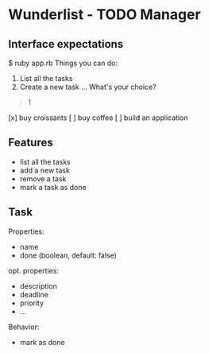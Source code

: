# Wunderlist - TODO Manager

## Interface expectations

$ ruby app.rb
Things you can do:
1. List all the tasks
2. Create a new task
...
What's your choice?
> 1

[x] buy croissants
[ ] buy coffee
[ ] build an application

## Features

- list all the tasks
- add a new task
- remove a task
- mark a task as done

## Task

Properties:

- name
- done (boolean, default: false)

opt. properties:

- description
- deadline
- priority
- ...

Behavior:

- mark as done
